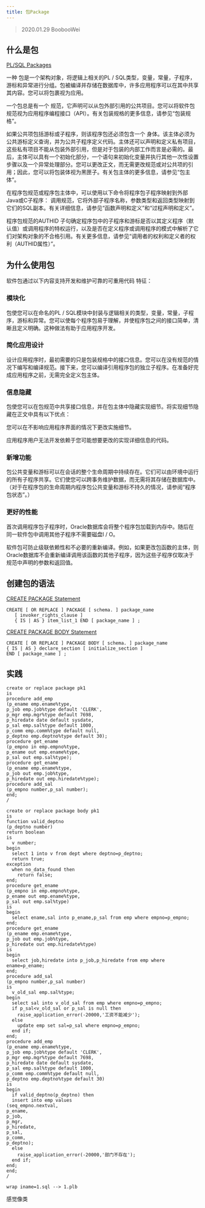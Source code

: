 ```yaml
---
title: 包Package
---
```


> 2020.01.29 BoobooWei

## 什么是包

[PL/SQL Packages](https://docs.oracle.com/cd/E11882_01/appdev.112/e25519/packages.htm#LNPLS009)

一种 包是一个架构对象，将逻辑上相关的PL / SQL类型，变量，常量，子程序，游标和异常进行分组。包被编译并存储在数据库中，许多应用程序可以在其中共享其内容。您可以将包裹视为应用。

一个包总是有一个 规范，它声明可以从包外部引用的公共项目。您可以将软件包规范视为应用程序编程接口（API）。有关包装规格的更多信息，请参见“包装规格”。

如果公共项包括游标或子程序，则该程序包还必须包含一个 身体。该主体必须为公共游标定义查询，并为公共子程序定义代码。主体还可以声明和定义私有项目，这些私有项目不能从包装外部引用，但是对于包装的内部工作而言是必需的。最后，主体可以具有一个初始化部分，一个语句来初始化变量并执行其他一次性设置步骤以及一个异常处理部分。您可以更改正文，而无需更改规范或对公共项的引用；因此，您可以将包装体视为黑匣子。有关包主体的更多信息，请参见“包主体”。

在程序包规范或程序包主体中，可以使用以下命令将程序包子程序映射到外部Java或C子程序： 调用规范，它将外部子程序名称，参数类型和返回类型映射到它们的SQL副本。有关详细信息，请参见“函数声明和定义”和“过程声明和定义”。

程序包规范的AUTHID 子句确定程序包中的子程序和游标是否以其定义程序（默认值）或调用程序的特权运行，以及是否在定义程序或调用程序的模式中解析了它们对架构对象的不合格引用。有关更多信息，请参见“调用者的权利和定义者的权利（AUTHID属性）”。

## 为什么使用包

软件包通过以下内容支持开发和维护可靠的可重用代码 特征：

### 模块化

包使您可以在命名的PL / SQL模块中封装与逻辑相关的类型，变量，常量，子程序，游标和异常。您可以使每个程序包易于理解，并使程序包之间的接口简单，清晰且定义明确。这种做法有助于应用程序开发。

### 简化应用设计

设计应用程序时，最初需要的只是包装规格中的接口信息。您可以在没有规范的情况下编写和编译规范。接下来，您可以编译引用程序包的独立子程序。在准备好完成应用程序之前，无需完全定义包主体。

### 信息隐藏

包使您可以在包规范中共享接口信息，并在包主体中隐藏实现细节。将实现细节隐藏在正文中具有以下优点：

您可以在不影响应用程序界面的情况下更改实施细节。

应用程序用户无法开发依赖于您可能想要更改的实现详细信息的代码。

### 新增功能

包公共变量和游标可以在会话的整个生命周期中持续存在。它们可以由环境中运行的所有子程序共享。它们使您可以跨事务维护数据，而无需将其存储在数据库中。（对于在程序包的生命周期内程序包公共变量和游标不持久的情况，请参阅“程序包状态”。）

### 更好的性能

首次调用程序包子程序时，Oracle数据库会将整个程序包加载到内存中。随后在同一软件包中调用其他子程序不需要磁盘I / O。

软件包可防止级联依赖性和不必要的重新编译。例如，如果更改包函数的主体，则Oracle数据库不会重新编译调用该函数的其他子程序，因为这些子程序仅取决于规范中声明的参数和返回值。

## 创建包的语法

[CREATE PACKAGE Statement](https://docs.oracle.com/cd/E11882_01/appdev.112/e25519/create_package.htm#LNPLS01371)

```plsql
CREATE [ OR REPLACE ] PACKAGE [ schema. ] package_name
   [ invoker_rights_clause ]
   { IS | AS } item_list_1 END [ package_name ] ;
```

[CREATE PACKAGE BODY Statement](https://docs.oracle.com/cd/E11882_01/appdev.112/e25519/create_package_body.htm#LNPLS01372)

```plsql
CREATE [ OR REPLACE ] PACKAGE BODY [ schema. ] package_name
{ IS | AS } declare_section [ initialize_section ]
END [ package_name ] ;
```

## 实践

```plsql
create or replace package pk1
is
procedure add_emp
(p_ename emp.ename%type,
p_job emp.job%type default 'CLERK',
p_mgr emp.mgr%type default 7698,
p_hiredate date default sysdate,
p_sal emp.sal%type default 1000,
p_comm emp.comm%type default null,
p_deptno emp.deptno%type default 30);
procedure get_ename
(p_empno in emp.empno%type,
p_ename out emp.ename%type,
p_sal out emp.sal%type);
procedure get_ename
(p_ename emp.ename%type,
p_job out emp.job%type,
p_hiredate out emp.hiredate%type);
procedure add_sal
(p_empno number,p_sal number);
end;
/

create or replace package body pk1
is
function valid_deptno
(p_deptno number)
return boolean
is
  v number;
begin
  select 1 into v from dept where deptno=p_deptno;
  return true;
exception
  when no_data_found then
    return false;
end;
procedure get_ename
(p_empno in emp.empno%type,
p_ename out emp.ename%type,
p_sal out emp.sal%type)
is
begin
  select ename,sal into p_ename,p_sal from emp where empno=p_empno;
end;
procedure get_ename
(p_ename emp.ename%type,
p_job out emp.job%type,
p_hiredate out emp.hiredate%type)
is
begin
  select job,hiredate into p_job,p_hiredate from emp where ename=p_ename;
end;
procedure add_sal
(p_empno number,p_sal number)
is
  v_old_sal emp.sal%type;
begin
  select sal into v_old_sal from emp where empno=p_empno;
  if p_sal<v_old_sal or p_sal is null then
    raise_application_error(-20000,'工资不能减少');
  else
    update emp set sal=p_sal where empno=p_empno;
  end if;
end;
procedure add_emp
(p_ename emp.ename%type,
p_job emp.job%type default 'CLERK',
p_mgr emp.mgr%type default 7698,
p_hiredate date default sysdate,
p_sal emp.sal%type default 1000,
p_comm emp.comm%type default null,
p_deptno emp.deptno%type default 30)
is
begin
  if valid_deptno(p_deptno) then
  insert into emp values
(seq_empno.nextval,
p_ename,
p_job,
p_mgr,
p_hiredate,
p_sal,
p_comm,
p_deptno);
  else
    raise_application_error(-20000,'部门不存在');
  end if;
end;
end;
/
```

```plsql
wrap iname=1.sql --> 1.plb
```

感觉像类
